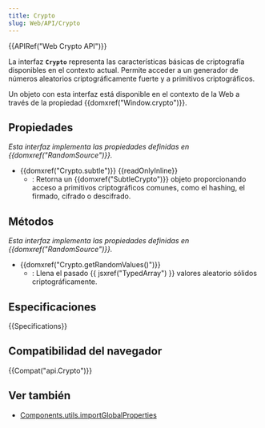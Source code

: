 ```yaml
---
title: Crypto
slug: Web/API/Crypto
---
```


{{APIRef("Web Crypto API")}}

La interfaz **`Crypto`** representa las características básicas de criptografía disponibles en el contexto actual. Permite acceder a un generador de números aleatorios criptográficamente fuerte y a primitivos criptográficos.

Un objeto con esta interfaz está disponible en el contexto de la Web a través de la propiedad {{domxref("Window.crypto")}}.

## Propiedades

_Esta interfaz implementa las propiedades definidas en {{domxref("RandomSource")}}._

- {{domxref("Crypto.subtle")}} {{readOnlyInline}}
  - : Retorna un {{domxref("SubtleCrypto")}} objeto proporcionando acceso a primitivos criptográficos comunes, como el hashing, el firmado, cifrado o descifrado.

## Métodos

_Esta interfaz implementa las propiedades definidas en {{domxref("RandomSource")}}._

- {{domxref("Crypto.getRandomValues()")}}
  - : Llena el pasado {{ jsxref("TypedArray") }} valores aleatorio sólidos criptográficamente.

## Especificaciones

{{Specifications}}

## Compatibilidad del navegador

{{Compat("api.Crypto")}}

## Ver también

- [Components.utils.importGlobalProperties](/es/docs/Components.utils.importGlobalProperties)
